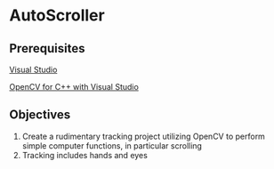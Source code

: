 # AutoScroller

## Prerequisites
[Visual Studio](https://visualstudio.microsoft.com/)

[OpenCV for C++ with Visual Studio](https://www.opencv-srf.com/2017/11/install-opencv-with-visual-studio.html)

## Objectives
1. Create a rudimentary tracking project utilizing OpenCV to perform simple computer functions, in particular scrolling
2. Tracking includes hands and eyes
